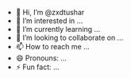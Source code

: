 - 👋 Hi, I’m @zxdtushar
- 👀 I’m interested in ...
- 🌱 I’m currently learning ...
- 💞️ I’m looking to collaborate on ...
- 📫 How to reach me ...
- 😄 Pronouns: ...
- ⚡ Fun fact: ...

<!---
zxdtushar/zxdtushar is a ✨ special ✨ repository because its `README.md` (this file) appears on your GitHub profile.
You can click the Preview link to take a look at your changes.
--->
